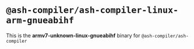 # `@ash-compiler/ash-compiler-linux-arm-gnueabihf`

This is the **armv7-unknown-linux-gnueabihf** binary for `@ash-compiler/ash-compiler`
